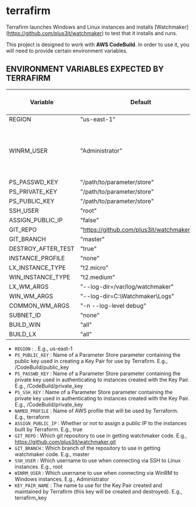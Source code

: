 # terrafirm
Terrafirm launches Windows and Linux instances and installs [Watchmaker] (https://github.com/plus3it/watchmaker) to test that it installs and runs.

This project is designed to work with **AWS CodeBuild**. In order to use it, you will need to provide certain environment variables.

## ENVIRONMENT VARIABLES EXPECTED BY TERRAFIRM

Variable | Default | Req/Opt (in CodeBuild) | Description
--- | --- | --- | ---
REGION | "us-east-1" | optional | AWS region
WINRM_USER | "Administrator" | optional | username to use when connecting via WinRM to Windows instances
PS_PASSWD_KEY | "/path/to/parameter/store" | REQUIRED | Ab
PS_PRIVATE_KEY | "/path/to/parameter/store" | REQUIRED | Ab
PS_PUBLIC_KEY | "/path/to/parameter/store" | REQUIRED | Ab
SSH_USER | "root" | optional | Ab
ASSIGN_PUBLIC_IP | "false" | optional | Ab
GIT_REPO | "https://github.com/plus3it/watchmaker.git" | optional | Ab
GIT_BRANCH | "master" | optional | Ab
DESTROY_AFTER_TEST | "true" | optional | Ab
INSTANCE_PROFILE | "none" | optional | Ab
LX_INSTANCE_TYPE | "t2.micro" | optional | Ab
WIN_INSTANCE_TYPE | "t2.medium" | optional | Ab
LX_WM_ARGS | "--log-dir=/var/log/watchmaker" | optional | Ab
WIN_WM_ARGS | "--log-dir=C:\\Watchmaker\\Logs" | optional | Ab
COMMON_WM_ARGS | "-n --log-level debug" | optional | Ab
SUBNET_ID | "none" | optional | Ab
BUILD_WIN | "all" | optional | Ab
BUILD_LX | "all" | optional | Ab


- `REGION`            : . E.g., us-east-1
- `PS_PUBLIC_KEY`     : Name of a Parameter Store parameter containing the public key used in creating a Key Pair for use by Terrafirm. E.g., /CodeBuild/public_key
- `PS_PASSWD_KEY`     : Name of a Parameter Store parameter containing the private key used in authenticating to instances created with the Key Pair. E.g., /CodeBuild/private_key
- `PS_SSH_KEY`        : Name of a Parameter Store parameter containing the private key used in authenticating to instances created with the Key Pair. E.g., /CodeBuild/private_key
- `NAMED_PROFILE`    : Name of AWS profile that will be used by Terraform. E.g., terraform
- `ASSIGN_PUBLIC_IP`  : Whether or not to assign a public IP to the instances built by Terraform. E.g., true
- `GIT_REPO`          : Which git repository to use in getting watchmaker code. E.g., https://github.com/plus3it/watchmaker.git
- `GIT_BRANCH`        : Which branch of the repository to use in getting watchmaker code. E.g., master
- `SSH_USER`          : Which username to use when connecting via SSH to Linux instances. E.g., root
- `WINRM_USER`        : Which username to use when connecting via WinRM to Windows instances. E.g., Administrator
- `KEY_PAIR_NAME`     : The name to use for the Key Pair created and maintained by Terrafirm (this key will be created and destroyed). E.g., terrafirm_key
